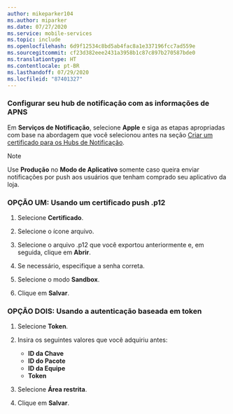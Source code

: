 ```yaml
---
author: mikeparker104
ms.author: miparker
ms.date: 07/27/2020
ms.service: mobile-services
ms.topic: include
ms.openlocfilehash: 6d9f12534c8bd5ab4fac8a1e337196fcc7ad559e
ms.sourcegitcommit: cf23d382eee2431a3958b1c87c897b270587bde0
ms.translationtype: HT
ms.contentlocale: pt-BR
ms.lasthandoff: 07/29/2020
ms.locfileid: "87401327"
---
```

### <a name="configure-your-notification-hub-with-apns-information"></a>Configurar seu hub de notificação com as informações de APNS

Em **Serviços de Notificação**, selecione **Apple** e siga as etapas apropriadas com base na abordagem que você selecionou antes na seção [Criar um certificado para os Hubs de Notificação](#creating-a-certificate-for-notification-hubs).  

> [!NOTE]
> Use **Produção** no **Modo de Aplicativo** somente caso queira enviar notificações por push aos usuários que tenham comprado seu aplicativo da loja.

### <a name="option-1-using-a-p12-push-certificate"></a>OPÇÃO UM: Usando um certificado push .p12

1. Selecione **Certificado**.

1. Selecione o ícone arquivo.

1. Selecione o arquivo .p12 que você exportou anteriormente e, em seguida, clique em **Abrir**.

1. Se necessário, especifique a senha correta.

1. Selecione o modo **Sandbox**.

1. Clique em **Salvar**.

### <a name="option-2-using-token-based-authentication"></a>OPÇÃO DOIS: Usando a autenticação baseada em token

1. Selecione **Token**.
1. Insira os seguintes valores que você adquiriu antes:

    - **ID da Chave**
    - **ID do Pacote**
    - **ID da Equipe**
    - **Token**

1. Selecione **Área restrita**.
1. Clique em **Salvar**.
